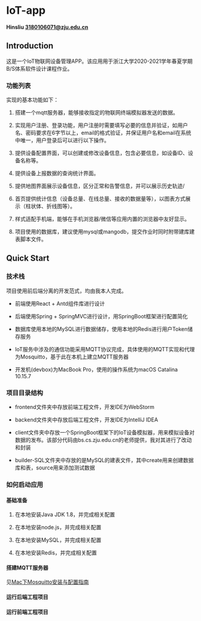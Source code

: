 # IoT-app

**Hinsliu 3180106071@zju.edu.cn**

## Introduction

这是一个IoT物联网设备管理APP。该应用用于浙江大学2020-2021学年春夏学期B/S体系软件设计课程作业。

### 功能列表

实现的基本功能如下：

1.	搭建一个mqtt服务器，能够接收指定的物联网终端模拟器发送的数据。

2.	实现用户注册、登录功能，用户注册时需要填写必要的信息并验证，如用户名、密码要求在6字节以上，email的格式验证，并保证用户名和email在系统中唯一，用户登录后可以进行以下操作。

3.	提供设备配置界面，可以创建或修改设备信息，包含必要信息，如设备ID、设备名称等。

4.	提供设备上报数据的查询统计界面。

5.	提供地图界面展示设备信息，区分正常和告警信息，并可以展示历史轨迹/

6.	首页提供统计信息（设备总量、在线总量、接收的数据量等），以图表方式展示（柱状体、折线图等）。

7.	样式适配手机端，能够在手机浏览器/微信等应用内置的浏览器中友好显示。

8.  项目使用的数据库，建议使用mysql或mangodb，提交作业时同时附带建库建表脚本文件。


## Quick Start

### 技术栈

项目使用前后端分离的开发范式，均由我本人完成。

- 前端使用React + Antd组件库进行设计

- 后端使用Spring + SpringMVC进行设计，用SpringBoot框架进行配置简化

- 数据库使用本地的MySQL进行数据储存，使用本地的Redis进行用户Token储存服务

- IoT服务中涉及的通信功能采用MQTT协议完成，具体使用的MQTT实现和代理为Mosquitto，基于此在本机上建立MQTT服务器

- 开发机(devbox)为MacBook Pro，使用的操作系统为macOS Catalina 10.15.7

### 项目目录结构

- frontend文件夹中存放前端工程文件，开发IDE为WebStorm

- backend文件夹中存放后端工程文件，开发IDE为IntelliJ IDEA

- client文件夹中存放一个SpringBoot框架下的IoT设备模拟器，用来模拟设备对数据的发布。该部分代码由bs.cs.zju.edu.cn的老师提供，我对其进行了改动和封装

- builder-SQL文件夹中存放的是MySQL的建表文件，其中create用来创建数据库和表，source用来添加测试数据


### 如何启动应用

#### 基础准备

1. 在本地安装Java JDK 1.8，并完成相关配置

2. 在本地安装node.js，并完成相关配置

3. 在本地安装MySQL，并完成相关配置

4. 在本地安装Redis，并完成相关配置 

#### 搭建MQTT服务器

见[Mac下Mosquitto安装与配置指南](./README-Mosquitto.md)

#### 运行后端工程项目

#### 运行前端工程项目





